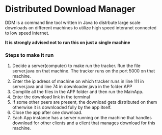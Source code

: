 # Distributed Download Manager
DDM is a command line tool written in Java to distrbute large scale downloads on different machines to utilize high speed interanet connected to low speed internet.

__It is strongly advised not to run this on just a single machine__

### Steps to make it run
1. Decide a server(computer) to make run the tracker. Run the file server.java on that machine. The tracker runs on the port 5000 on that machine.
2. Enter the ip adress of machine on which tracker runs in line 111 in server.java and line 74 in downloader.java in the folder APP
3. Complile all the files in the APP folder and then run the MainApp.
4. Enter the download link in the terminal
5. If some other peers are present, the download gets distributed on them otherwise it is downloaded fully by the app itself.
6. Close the app after one download.
7. Each App instance has a server running on the machine that handles download for other clients and a client that manages download for this machine.
